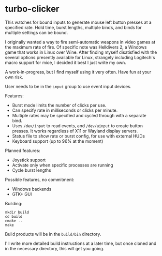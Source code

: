 # turbo-clicker
This watches for bound inputs to generate mouse left button presses at a specified rate. Hold time, burst lengths, multiple binds, and binds for multiple settings can be bound.

I originally wanted a way to fire semi-automatic weapons in video games at the maximum rate of fire.
Of specific note was Helldivers 2, a Windows game that works in Linux over Wine.
After finding myself disatisfied with the several options presently available for Linux, strangely including Logitech's macro support for mice, I decided it best I just write my own.

A work-in-progress, but I find myself using it very often. Have fun at your own risk.

User needs to be in the `input` group to use event input devices.

Features:
- Burst mode limits the number of clicks per use.
- Can specify rate in milliseconds or clicks per minute.
- Multiple rates may be specified and cycled through with a separate bind.
- Uses `/dev/input` to read events, and `/dev/uinput` to create button presses. It works regardless of X11 or Wayland display servers.
- Status file to show rate or burst config, for use with external HUDs
- Keyboard support (up to 96% at the moment)

Planned features:
- Joystick support
- Activate only when specific processes are running
- Cycle burst lengths

Possible features, no commitment:
- Windows backends
- GTK+ GUI

Building:

```
mkdir build
cd build
cmake ..
make
```

Build products will be in the `build/bin` directory.

I'll write more detailed build instructions at a later time, but once cloned and in the necessary directory, this will get you going.
